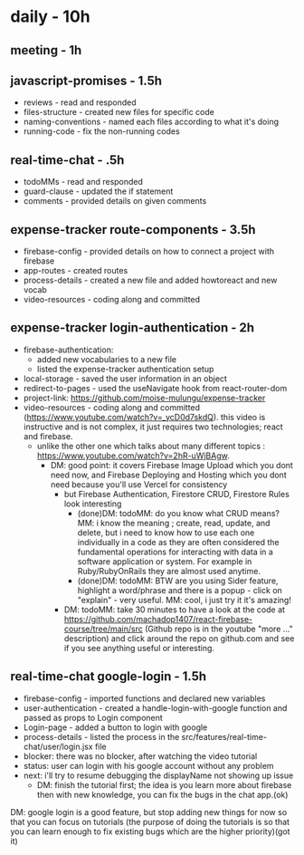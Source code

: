 # daily - 10h

## meeting - 1h

## javascript-promises - 1.5h
* reviews - read and responded
* files-structure - created new files for specific code
* naming-conventions - named each files according to what it's doing
* running-code - fix the non-running codes

## real-time-chat - .5h
* todoMMs - read and responded
* guard-clause - updated the if statement
* comments - provided details on given comments

## expense-tracker route-components - 3.5h
* firebase-config - provided details on how to connect a project with firebase
* app-routes - created routes
* process-details - created a new file and added howtoreact and new vocab
* video-resources - coding along and committed

## expense-tracker login-authentication - 2h
* firebase-authentication: 
  * added new vocabularies to a new file
  * listed the expense-tracker authentication setup
* local-storage - saved the user information in an object
* redirect-to-pages - used the useNavigate hook from react-router-dom
* project-link: https://github.com/moise-mulungu/expense-tracker
* video-resources - coding along and committed (https://www.youtube.com/watch?v=_ycD0d7skdQ). this video is instructive and is not complex, it just requires two technologies; react and firebase. 
  * unlike the other one which talks about many different topics : https://www.youtube.com/watch?v=2hR-uWjBAgw.
    * DM: good point: it covers Firebase Image Upload which you dont need now, and Firebase Deploying and Hosting which you dont need because you'll use Vercel for consistency
      * but Firebase Authentication, Firestore CRUD, Firestore Rules look interesting
        * (done)DM: todoMM: do you know what CRUD means? MM: i know the meaning ; create, read, update, and delete, but i need to know how to use each one individually in a code as they are often considered the fundamental operations for interacting with data in a software application or system. For example in Ruby/RubyOnRails they are almost used anytime.
        * (done)DM: todoMM: BTW are you using Sider feature, highlight a word/phrase and there is a popup - click on "explain" - very useful. MM: cool, i just try it it's amazing!
      * DM: todoMM: take 30 minutes to have a look at the code at https://github.com/machadop1407/react-firebase-course/tree/main/src (Github repo is in the youtube "more ..." description) and click around the repo on github.com and see if you see anything useful or interesting.

## real-time-chat google-login - 1.5h
* firebase-config - imported functions and declared new variables
* user-authentication - created a handle-login-with-google function and passed as props to Login component
* Login-page - added a button to login with google
* process-details - listed the process in the src/features/real-time-chat/user/login.jsx file
* blocker: there was no blocker, after watching the video tutorial
* status: user can login with his google account without any problem
* next: i'll try to resume debugging the displayName not showing up issue
  * DM: finish the tutorial first; the idea is you learn more about firebase then with new knowledge, you can fix the bugs in the chat app.(ok)

DM: google login is a good feature, but stop adding new things for now so that you can focus on tutorials (the purpose of doing the tutorials is so that you can learn enough to fix existing bugs which are the higher priority)(got it)
